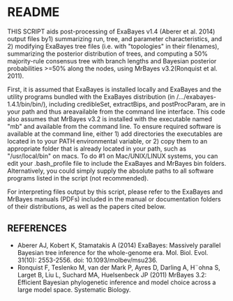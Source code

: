 # README

THIS SCRIPT aids post-processing of ExaBayes v1.4 (Aberer et al. 2014) output files by1) summarizing run, tree, and parameter characteristics, and 2) modifying ExaBayes tree files (i.e. with "topologies" in their filenames), summarizing the posterior distribution of trees, and computing a 50% majority-rule consensus tree with branch lengths and Bayesian posterior probabilities >=50% along the nodes, using MrBayes v3.2(Ronquist et al. 2011).

First, it is assumed that ExaBayes is installed locally and ExaBayes and the utility programs bundled with the ExaBayes distribution (in /.../exabayes-1.4.1/bin/bin/), including credibleSet, extractBips, and postProcParam, are in your path and thus areavailable from the command line interface. This code also assumes that MrBayes v3.2 is installed with the executable named "mb" and available from the command line. To ensure required software is available at the command line, either 1) add directories the executables are located in to your PATH environmental variable, or 2) copy them to an appropriate folder that is already located in your path, such as "/usr/local/bin" on macs. To do #1 on Mac/UNIX/LINUX systems, you can edit your .bash_profile file to include the ExaBayes and MrBayes bin folders. Alternatively, you could simply supply the absolute paths to all software programs listed in the script (not recommended).

For interpreting files output by this script, please refer to the ExaBayes and MrBayes manuals (PDFs) included in the manual or documentation folders of their distributions, as well as the papers cited below.

## REFERENCES

- Aberer AJ, Kobert K, Stamatakis A (2014) ExaBayes: Massively parallel Bayesian tree inference for the whole-genome era. Mol. Biol. Evol. 31(10): 2553-2556. doi: 10.1093/molbev/msu236.
- Ronquist F, Teslenko M, van der Mark P, Ayres D, Darling A, H¨ohna S, Larget B, Liu L, Suchard MA, Huelsenbeck JP (2011) MrBayes 3.2: Efficient Bayesian phylogenetic inference and model choice across a large model space. Systematic Biology.
